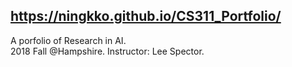 ## https://ningkko.github.io/CS311_Portfolio/
A porfolio of Research in AI.\
2018 Fall @Hampshire. Instructor: Lee Spector.
